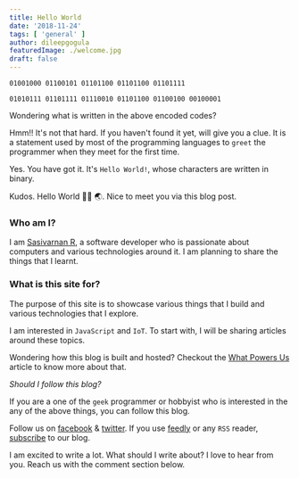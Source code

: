 ```yaml
---
title: Hello World
date: '2018-11-24'
tags: [ 'general' ]
author: dileepgogula
featuredImage: ./welcome.jpg
draft: false
---
```


`01001000 01100101 01101100 01101100 01101111` 

`01010111 01101111 01110010 01101100 01100100 00100001`

Wondering what is written in the above encoded codes?

Hmm!! It's not that hard. If you haven't found it yet, will give you a clue. It is a statement used by most of the programming languages to `greet` the programmer when they meet for the first time.

Yes. You have got it. It's `Hello World!`, whose characters are written in binary.

Kudos. Hello World 👋🏾 🌏. Nice to meet you via this blog post.

### Who am I?

I am [Sasivarnan R](https://github.com/sasivarnan), a software developer who is passionate about computers and various technologies around it. I am planning to share the things that I learnt.

### What is this site for?

The purpose of this site is to showcase various things that I build and various technologies that I explore.

I am interested in `JavaScript` and `IoT`. To start with, I will be sharing articles around these topics.

Wondering how this blog is built and hosted? Checkout the [What Powers Us](/blog/what-powers-us) article to know more about that.

_Should I follow this blog?_

If you are a one of the `geek` programmer or hobbyist who is interested in the any of the above things, you can follow this blog.

Follow us on [facebook](https://facebook.com/g33kscr33d) & [twitter](https://twitter.com/g33kscr33d). If you use [feedly](https://feedly.com) or any `RSS` reader, [subscribe](/rss.xml) to our blog.

I am excited to write a lot. What should I write about?
I love to hear from you. Reach us with the comment section below.

